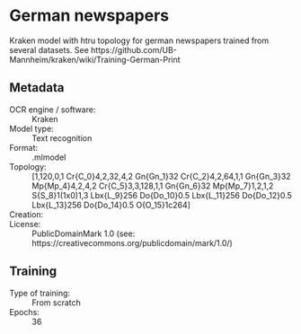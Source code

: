 <link rel="stylesheet" href="../../../../../../../table_hide.css"/>
<div>
   <h1 id="title">German newspapers</h1>
   <p id="paragraph">Kraken model with htru topology for german newspapers trained from several datasets.
See https://github.com/UB-Mannheim/kraken/wiki/Training-German-Print</p>
   <h2>Metadata</h2>
   <dl class="grid">
      <dt id="Language">OCR engine / software:</dt>
      <dd>Kraken</dd>
      <dt id="Type">Model type:</dt>
      <dd>Text recognition</dd>
      <dt id="Format">Format:</dt>
      <dd>.mlmodel</dd>
      <dt id="Topology">Topology:</dt>
      <dd>[1,120,0,1 Cr{C_0}4,2,32,4,2 Gn{Gn_1}32 Cr{C_2}4,2,64,1,1 Gn{Gn_3}32 Mp{Mp_4}4,2,4,2 Cr{C_5}3,3,128,1,1 Gn{Gn_6}32 Mp{Mp_7}1,2,1,2 S{S_8}1(1x0)1,3 Lbx{L_9}256 Do{Do_10}0.5 Lbx{L_11}256 Do{Do_12}0.5 Lbx{L_13}256 Do{Do_14}0.5 O{O_15}1c264]</dd>
      <dt id="Creation">Creation:</dt>
      <dd></dd>
      <dt id="License">License:</dt>
      <dd>PublicDomainMark 1.0 (see: https://creativecommons.org/publicdomain/mark/1.0/)</dd>
   </dl>
   <h2>Training</h2>
   <dl class="grid">
      <dt id="Training-type">Type of training:</dt>
      <dd>From scratch</dd>
      <dt id="Epochs">Epochs:</dt>
      <dd>36</dd>
   </dl> 
</div>

